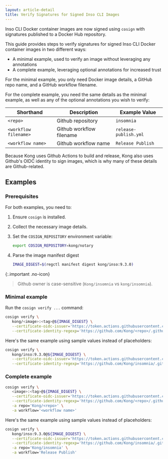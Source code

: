 ```yaml
---
layout: article-detail
title: Verify Signatures for Signed Inso CLI Images
---
```


<!-- Notes for docs rework revision: This page sort of needs a customer use case or an explanation of who would want to use this and why. Other than that, it's just a page revision. Also, there's other files in /inso-cli/provenance/ that seem related but don't seem to render on the site despite being in the side nav, should those also be pulled into this page or this security and compliance section? -->

Inso CLI Docker container images are now signed using `cosign` with signatures published to a Docker Hub repository.

This guide provides steps to verify signatures for signed Inso CLI Docker container images in two different ways:

* A minimal example, used to verify an image without leveraging any annotations
* A complete example, leveraging optional annotations for increased trust

For the minimal example, you only need Docker image details, a GitHub repo name, and a GitHub workflow filename.

For the complete example, you need the same details as the minimal example, as well as any of the optional annotations you wish to verify:

| Shorthand | Description | Example Value |
|---|---|---|
| `<repo>` | Github repository | `insomnia` |
| `<workflow filename>` | Github workflow filename | `release-publish.yml` |
| `<workflow name>` | Github workflow name | `Release Publish` |

Because Kong uses Github Actions to build and release, Kong also uses Github's OIDC identity to sign images, which is why many of these details are Github-related.

## Examples

### Prerequisites

For both examples, you need to:

1. Ensure `cosign` is installed.

2. Collect the necessary image details.

3. Set the `COSIGN_REPOSITORY` environment variable:

   ```sh
   export COSIGN_REPOSITORY=kong/notary
   ```

4. Parse the image manifest digest
    ```sh
   IMAGE_DIGEST=$(regctl manifest digest kong/inso:9.3.0)
   ```

{:.important .no-icon}
> Github owner is case-sensitive (`Kong/insomnia` vs `kong/insomnia`).

### Minimal example

Run the `cosign verify ...` command:

```sh
cosign verify \
   kong/<image>:<tag>@${IMAGE_DIGEST} \
   --certificate-oidc-issuer='https://token.actions.githubusercontent.com' \
   --certificate-identity-regexp='https://github.com/Kong/<repo>/.github/workflows/<workflow filename>'
```

Here's the same example using sample values instead of placeholders:

```sh
cosign verify \
   kong/inso:9.3.0@${IMAGE_DIGEST} \
   --certificate-oidc-issuer='https://token.actions.githubusercontent.com' \
   --certificate-identity-regexp='https://github.com/Kong/insomnia/.github/workflows/release-publish.yml'
```

### Complete example

```sh
cosign verify \
   <image>:<tag>@${IMAGE_DIGEST} \
   --certificate-oidc-issuer='https://token.actions.githubusercontent.com' \
   --certificate-identity-regexp='https://github.com/Kong/<repo>/.github/workflows/<workflow filename>' \
   -a repo='Kong/<repo>' \
   -a workflow='<workflow name>'
```

Here's the same example using sample values instead of placeholders:

```sh
cosign verify \
   kong/inso:9.3.0@${IMAGE_DIGEST} \
   --certificate-oidc-issuer='https://token.actions.githubusercontent.com' \
   --certificate-identity-regexp='https://github.com/Kong/insomnia/.github/workflows/release-publish.yml' \
   -a repo='Kong/insomnia' \
   -a workflow='Release Publish'
```
